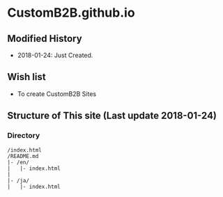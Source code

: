 # CustomB2B.github.io

## Modified History
- 2018-01-24: Just Created.

## Wish list
- To create CustomB2B Sites

##  Structure of This site (Last update 2018-01-24)

### Directory
~~~
/index.html 
/README.md
|- /en/
|   |- index.html 
|
|- /ja/
|   |- index.html 

~~~





